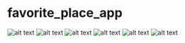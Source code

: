 # favorite_place_app

![alt text](Screenshot_20240917-045737.jpg) ![alt text](Screenshot_20240917-045741.jpg) ![alt text](Screenshot_20240917-045804.jpg) ![alt text](Screenshot_20240917-045808.jpg) ![alt text](Screenshot_20240917-045817.jpg) ![alt text](Screenshot_20240917-045826.jpg)